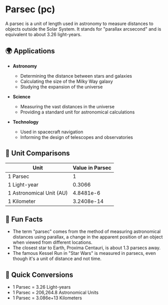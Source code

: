 # Parsec (pc)

A parsec is a unit of length used in astronomy to measure distances to objects outside the Solar System. It stands for "parallax arcsecond" and is equivalent to about 3.26 light-years. 

## 🌍 Applications

- **Astronomy**
  - Determining the distance between stars and galaxies
  - Calculating the size of the Milky Way galaxy
  - Studying the expansion of the universe

- **Science**
  - Measuring the vast distances in the universe
  - Providing a standard unit for astronomical calculations

- **Technology**
  - Used in spacecraft navigation
  - Informing the design of telescopes and observatories

## 📏 Unit Comparisons

| Unit      | Value in Parsec |
|-----------|-----------------|
| 1 Parsec  | 1               |
| 1 Light-year | 0.3066       |
| 1 Astronomical Unit (AU) | 4.8481e-6 |
| 1 Kilometer | 3.2408e-14    |

## 🌟 Fun Facts

- The term "parsec" comes from the method of measuring astronomical distances using parallax, a change in the apparent position of an object when viewed from different locations.
- The closest star to Earth, Proxima Centauri, is about 1.3 parsecs away.
- The famous Kessel Run in "Star Wars" is measured in parsecs, even though it's a unit of distance and not time.

## 🔄 Quick Conversions

- 1 Parsec = 3.26 Light-years
- 1 Parsec = 206,264.8 Astronomical Units
- 1 Parsec = 3.086e+13 Kilometers